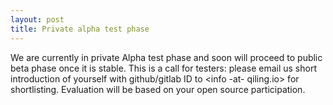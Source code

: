 ```yaml
---
layout: post
title: Private alpha test phase
---
```


We are currently in private Alpha test phase and soon will proceed to public beta phase once it is stable.
This is a call for testers: please email us short introduction of yourself with github/gitlab ID to <info -at- qiling.io> for shortlisting. Evaluation will be based on your open source participation.
